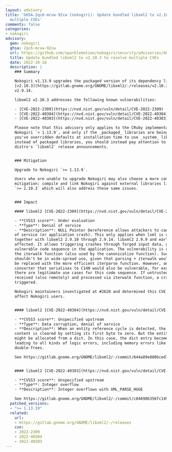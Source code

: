 ```yaml
---
layout: advisory
title: 'GHSA-2qc6-mcvw-92cw (nokogiri): Update bundled libxml2 to v2.10.3 to resolve
  multiple CVEs'
comments: false
categories:
- nokogiri
advisory:
  gem: nokogiri
  ghsa: 2qc6-mcvw-92cw
  url: https://github.com/sparklemotion/nokogiri/security/advisories/GHSA-2qc6-mcvw-92cw
  title: Update bundled libxml2 to v2.10.3 to resolve multiple CVEs
  date: 2022-10-18
  description: |
    ### Summary

    Nokogiri v1.13.9 upgrades the packaged version of its dependency libxml2 to
    [v2.10.3](https://gitlab.gnome.org/GNOME/libxml2/-/releases/v2.10.3) from
    v2.9.14.

    libxml2 v2.10.3 addresses the following known vulnerabilities:

    - [CVE-2022-2309](https://nvd.nist.gov/vuln/detail/CVE-2022-2309)
    - [CVE-2022-40304](https://nvd.nist.gov/vuln/detail/CVE-2022-40304)
    - [CVE-2022-40303](https://nvd.nist.gov/vuln/detail/CVE-2022-40303)

    Please note that this advisory only applies to the CRuby implementation of
    Nokogiri `< 1.13.9`, and only if the _packaged_ libraries are being used. If
    you've overridden defaults at installation time to use _system_ libraries
    instead of packaged libraries, you should instead pay attention to your
    distro's `libxml2` release announcements.


    ### Mitigation

    Upgrade to Nokogiri `>= 1.13.9`.

    Users who are unable to upgrade Nokogiri may also choose a more complicated
    mitigation: compile and link Nokogiri against external libraries libxml2
    `>= 2.10.3` which will also address these same issues.


    ### Impact

    #### libxml2 [CVE-2022-2309](https://nvd.nist.gov/vuln/detail/CVE-2022-2309)

    - **CVSS3 score**: Under evaluation
    - **Type**: Denial of service
    - **Description**: NULL Pointer Dereference allows attackers to cause a denial
    of service (or application crash). This only applies when lxml is used
    together with libxml2 2.9.10 through 2.9.14. libxml2 2.9.9 and earlier are not
    affected. It allows triggering crashes through forged input data, given a
    vulnerable code sequence in the application. The vulnerability is caused by
    the iterwalk function (also used by the canonicalize function). Such code
    shouldn't be in wide-spread use, given that parsing + iterwalk would usually
    be replaced with the more efficient iterparse function. However, an XML
    converter that serialises to C14N would also be vulnerable, for example, and
    there are legitimate use cases for this code sequence. If untrusted input is
    received (also remotely) and processed via iterwalk function, a crash can be
    triggered.

    Nokogiri maintainers investigated at #2620 and determined this CVE does not
    affect Nokogiri users.


    #### libxml2 [CVE-2022-40304](https://nvd.nist.gov/vuln/detail/CVE-2022-40304)

    - **CVSS3 score**: Unspecified upstream
    - **Type**: Data corruption, denial of service
    - **Description**: When an entity reference cycle is detected, the entity
    content is cleared by setting its first byte to zero. But the entity content
    might be allocated from a dict. In this case, the dict entry becomes corrupted
    leading to all kinds of logic errors, including memory errors like
    double-frees.

    See https://gitlab.gnome.org/GNOME/libxml2/-/commit/644a89e080bced793295f61f18aac8cfad6bece2


    #### libxml2 [CVE-2022-40303](https://nvd.nist.gov/vuln/detail/CVE-2022-40303)

    - **CVSS3 score**: Unspecified upstream
    - **Type**: Integer overflow
    - **Description**: Integer overflows with XML_PARSE_HUGE

    See https://gitlab.gnome.org/GNOME/libxml2/-/commit/c846986356fc149915a74972bf198abc266bc2c0
  patched_versions:
  - ">= 1.13.19"
  related:
    url:
    - https://gitlab.gnome.org/GNOME/libxml2/-/releases
    cve:
    - 2022-2309
    - 2022-40304
    - 2022-40303
---
```

